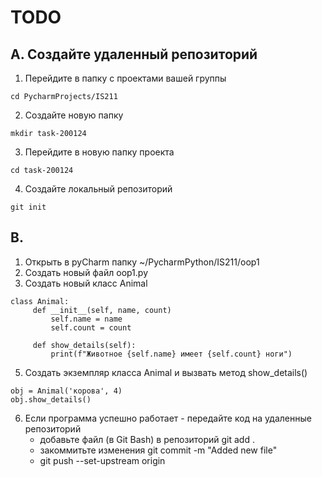 # TODO
## A. Создайте удаленный репозиторий
1. Перейдите в папку с проектами вашей группы
```
cd PycharmProjects/IS211
```
2. Создайте новую папку
```
mkdir task-200124
```
3. Перейдите в новую папку проекта
```
cd task-200124
```
4. Создайте локальный репозиторий
```
git init
```

## B.
1. Открыть в pyCharm папку ~/PycharmPython/IS211/oop1
2. Создать новый файл oop1.py
3. Создать новый класс Animal
```
class Animal:
     def __init__(self, name, count)
         self.name = name
         self.count = count

     def show_details(self):
         print(f"Животное {self.name} имеет {self.count} ноги")
```
5. Создать экземпляр класса Animal и вызвать метод show_details()
```
obj = Animal('корова', 4)
obj.show_details()
```
6. Если программа успешно работает - передайте код на удаленные репозиторий
   - добавьте файл (в Git Bash) в репозиторий
     git add .
   - закоммитьте изменения
     git commit -m "Added new file"
   - git push --set-upstream origin
   
